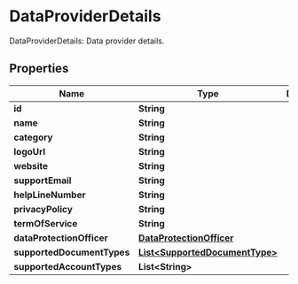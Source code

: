 

# DataProviderDetails

DataProviderDetails: Data provider details.

## Properties

| Name | Type | Description | Notes |
|------------ | ------------- | ------------- | -------------|
|**id** | **String** |  |  |
|**name** | **String** |  |  |
|**category** | **String** |  |  |
|**logoUrl** | **String** |  |  [optional] |
|**website** | **String** |  |  [optional] |
|**supportEmail** | **String** |  |  [optional] |
|**helpLineNumber** | **String** |  |  [optional] |
|**privacyPolicy** | **String** |  |  [optional] |
|**termOfService** | **String** |  |  [optional] |
|**dataProtectionOfficer** | [**DataProtectionOfficer**](DataProtectionOfficer.md) |  |  |
|**supportedDocumentTypes** | [**List&lt;SupportedDocumentType&gt;**](SupportedDocumentType.md) |  |  |
|**supportedAccountTypes** | **List&lt;String&gt;** |  |  |



